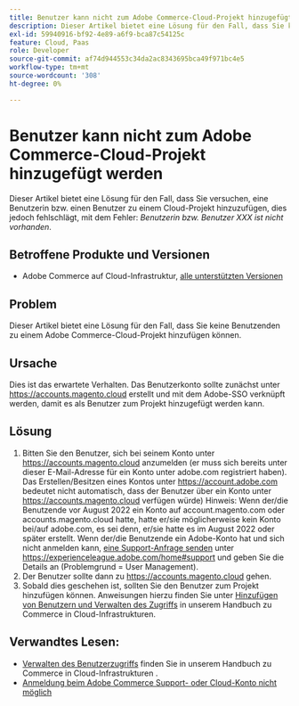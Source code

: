 ```yaml
---
title: Benutzer kann nicht zum Adobe Commerce-Cloud-Projekt hinzugefügt werden
description: Dieser Artikel bietet eine Lösung für den Fall, dass Sie keine Benutzenden zu einem Adobe Commerce-Cloud-Projekt hinzufügen können.
exl-id: 59940916-bf92-4e89-a6f9-bca87c54125c
feature: Cloud, Paas
role: Developer
source-git-commit: af74d944553c34da2ac8343695bca49f971bc4e5
workflow-type: tm+mt
source-wordcount: '308'
ht-degree: 0%

---
```


# Benutzer kann nicht zum Adobe Commerce-Cloud-Projekt hinzugefügt werden

Dieser Artikel bietet eine Lösung für den Fall, dass Sie versuchen, eine Benutzerin bzw. einen Benutzer zu einem Cloud-Projekt hinzuzufügen, dies jedoch fehlschlägt, mit dem Fehler: *Benutzerin bzw. Benutzer XXX ist nicht vorhanden*.

## Betroffene Produkte und Versionen

* Adobe Commerce auf Cloud-Infrastruktur, [alle unterstützten Versionen](https://magento.com/sites/default/files/magento-software-lifecycle-policy.pdf)

## Problem

Dieser Artikel bietet eine Lösung für den Fall, dass Sie keine Benutzenden zu einem Adobe Commerce-Cloud-Projekt hinzufügen können.

## Ursache

Dies ist das erwartete Verhalten. Das Benutzerkonto sollte zunächst unter https://accounts.magento.cloud erstellt und mit dem Adobe-SSO verknüpft werden, damit es als Benutzer zum Projekt hinzugefügt werden kann.

## Lösung

1. Bitten Sie den Benutzer, sich bei seinem Konto unter https://accounts.magento.cloud anzumelden (er muss sich bereits unter dieser E-Mail-Adresse für ein Konto unter adobe.com registriert haben). Das Erstellen/Besitzen eines Kontos unter https://account.adobe.com bedeutet nicht automatisch, dass der Benutzer über ein Konto unter https://accounts.magento.cloud verfügen würde)
Hinweis: Wenn der/die Benutzende vor August 2022 ein Konto auf account.magento.com oder accounts.magento.cloud hatte, hatte er/sie möglicherweise kein Konto bei/auf adobe.com, es sei denn, er/sie hatte es im August 2022 oder später erstellt. Wenn der/die Benutzende ein Adobe-Konto hat und sich nicht anmelden kann, [eine Support-Anfrage senden](https://experienceleague.adobe.com/en/docs/commerce-knowledge-base/kb/help-center-guide/magento-help-center-user-guide) unter https://experienceleague.adobe.com/home#support und geben Sie die Details an (Problemgrund = User Management).
1. Der Benutzer sollte dann zu https://accounts.magento.cloud gehen.
1. Sobald dies geschehen ist, sollten Sie den Benutzer zum Projekt hinzufügen können. Anweisungen hierzu finden Sie unter [Hinzufügen von Benutzern und Verwalten des Zugriffs](https://experienceleague.adobe.com/docs/commerce-cloud-service/user-guide/project/user-access.html#add-users-and-manage-access) in unserem Handbuch zu Commerce in Cloud-Infrastrukturen.

## Verwandtes Lesen:

* [Verwalten des Benutzerzugriffs](https://experienceleague.adobe.com/docs/commerce-cloud-service/user-guide/project/user-access.html) finden Sie in unserem Handbuch zu Commerce in Cloud-Infrastrukturen .
* [Anmeldung beim Adobe Commerce Support- oder Cloud-Konto nicht möglich](https://experienceleague.adobe.com/docs/commerce-knowledge-base/kb/troubleshooting/miscellaneous/unable-to-log-in-to-support-or-cloud-project.html)
